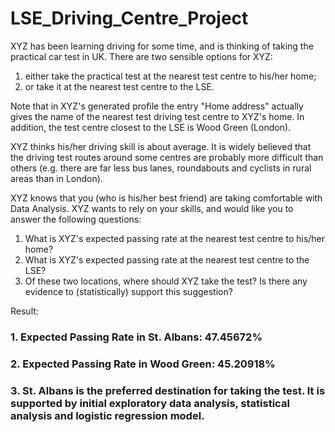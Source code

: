 # LSE_Driving_Centre_Project

XYZ has been learning driving for some time, and is thinking of taking the practical car
test in UK. There are two sensible options for XYZ:
1. either take the practical test at the nearest test centre to his/her home;
2. or take it at the nearest test centre to the LSE.

Note that in XYZ's generated profile the entry "Home address" actually gives the
name of the nearest test driving test centre to XYZ's home. In addition, the test centre
closest to the LSE is Wood Green (London).

XYZ thinks his/her driving skill is about average. It is widely believed that the driving
test routes around some centres are probably more difficult than others (e.g. there are far
less bus lanes, roundabouts and cyclists in rural areas than in London).

XYZ knows that you (who is his/her best friend) are taking comfortable with Data Analysis. XYZ
wants to rely on your skills, and would like you to answer the following
questions:
1. What is XYZ's expected passing rate at the nearest test centre to his/her home?
2. What is XYZ's expected passing rate at the nearest test centre to the LSE?
3. Of these two locations, where should XYZ take the test? Is there any evidence to
(statistically) support this suggestion?


Result: 
### 1. Expected Passing Rate in St. Albans: 47.45672%
### 2. Expected Passing Rate in Wood Green: 45.20918%
### 3. St. Albans is the preferred destination for taking the test. It is supported by initial exploratory data analysis, statistical analysis and logistic regression model.
